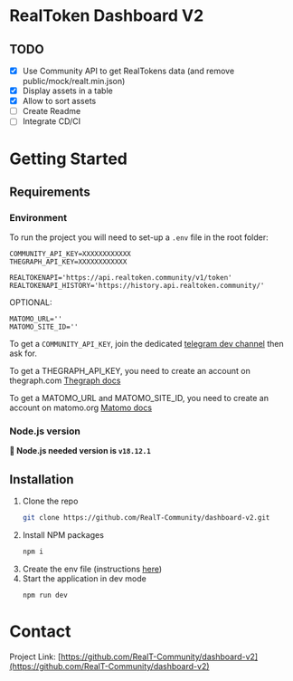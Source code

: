# RealToken Dashboard V2

## TODO

- [x] Use Community API to get RealTokens data (and remove public/mock/realt.min.json)
- [x] Display assets in a table
- [x] Allow to sort assets
- [ ] Create Readme
- [ ] Integrate CD/CI

# Getting Started

## Requirements

### <a name="env">Environment</a>

To run the project you will need to set-up a `.env` file in the root folder:

```
COMMUNITY_API_KEY=XXXXXXXXXXXX
THEGRAPH_API_KEY=XXXXXXXXXXXX

REALTOKENAPI='https://api.realtoken.community/v1/token'
REALTOKENAPI_HISTORY='https://history.api.realtoken.community/'

```

OPTIONAL:

```
MATOMO_URL=''
MATOMO_SITE_ID=''
```

To get a `COMMUNITY_API_KEY`, join the dedicated [telegram dev channel](https://t.me/+XQyoaFfmN61yk7X0) then ask for.

To get a THEGRAPH_API_KEY, you need to create an account on thegraph.com [Thegraph docs](https://thegraph.com/docs/en/querying/managing-api-keys/)

To get a MATOMO_URL and MATOMO_SITE_ID, you need to create an account on matomo.org [Matomo docs](https://fr.matomo.org/)

### Node.js version

<strong>📣 Node.js needed version is `v18.12.1`</strong>

## Installation

1. Clone the repo
   ```sh
   git clone https://github.com/RealT-Community/dashboard-v2.git
   ```
2. Install NPM packages
   ```sh
   npm i
   ```
3. Create the env file (instructions [here](#env))
4. Start the application in dev mode
   ```sh
   npm run dev
   ```

# Contact

Project Link: [https://github.com/RealT-Community/dashboard-v2](https://github.com/RealT-Community/dashboard-v2)
